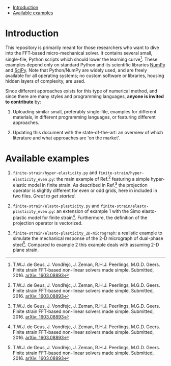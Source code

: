 
<!-- MarkdownTOC -->

- [Introduction](#introduction)
- [Available examples](#available-examples)

<!-- /MarkdownTOC -->

# Introduction

This repository is primarily meant for those researchers who want to dive into the FFT-based micro-mechanical solver. It contains several small, single-file, Python scripts which should lower the learning curve[^1]. These examples depend only on standard Python and its scientific libraries [NumPy](http://www.numpy.org) and [SciPy](https://www.scipy.org). Note that Python/NumPy are widely used, and are freely available for all operating systems; no custom software or libraries, housing hidden layers of complexity, are used.

Since different approaches exists for this type of numerical method, and since there are many styles and programming languages, **anyone is invited to contribute** by:

1. Uploading similar small, preferably single-file, examples for different materials, in different programming languages, or featuring different approaches.

2. Updating this document with the state-of-the-art: an overview of which literature and what approaches are 'on the market'.

# Available examples

1. `finite-strain/hyper-elasticity.py` and `finite-strain/hyper-elasticity_even.py`: the main example of Ref.[^1] featuring a simple hyper-elastic model in finite strain. As described in Ref.[^1] the projection operator is slightly different for even or odd grids, here in included in two files. *Great to get started*.

2. `finite-strain/elasto-plasticity.py` and `finite-strain/elasto-plasticity_even.py`: an extension of example 1 with the Simo elasto-plastic model for finite strain[^1]. Furthermore, the definition of the projection operator is vectorized.

3. `finite-strain/elasto-plasticity_2D-micrograph`: a realistic example to simulate the mechanical response of the 2-D micrograph of dual-phase steel[^1]. Compared to example 2 this example deals with assuming 2-D plane strain.

[^1]: T.W.J. de Geus, J. Vondřejc, J. Zeman, R.H.J. Peerlings, M.G.D. Geers. Finite strain FFT-based non-linear solvers made simple. Submitted, 2016. [arXiv: 1603.08893](http://arxiv.org/abs/1603.08893)
